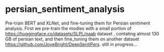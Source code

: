 # persian_sentiment_analysis
Pre-train BERT and XLNet, and fine-tuning them for Persian sentiment analysis.
First we pre-train the modles with a small portion of https://huggingface.co/datasets/SLPL/naab dataset , contating almost 130 GB of persian text,
and then fine_tuning them on another dataset https://github.com/JoyeBright/DeepSentiPers.
still in progress...
